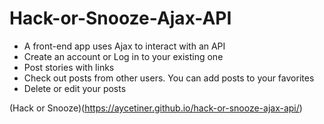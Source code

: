 # Hack-or-Snooze-Ajax-API

- A front-end app uses Ajax to interact with an API
- Create an account or Log in to your existing one
- Post stories with links
- Check out posts from other users. You can add posts to your favorites
- Delete or edit your posts

(Hack or Snooze)(https://aycetiner.github.io/hack-or-snooze-ajax-api/)
